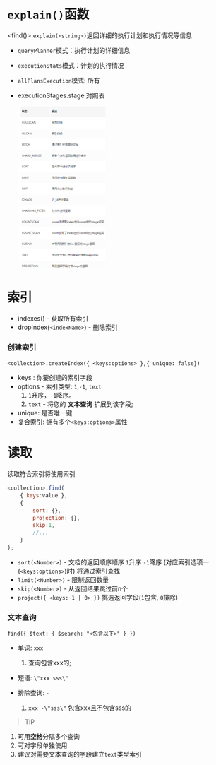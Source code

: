 # `explain()`函数

<find()>.`explain(<string>)`返回详细的执行计划和执行情况等信息

- `queryPlanner`模式：执行计划的详细信息
- `executionStats`模式：计划的执行情况
- `allPlansExecution`模式:  所有

- executionStages.stage 对照表

  <img src="../image/image-20220420132647147.png" alt="image-20220420132647147" style="zoom: 50%;" />

# 索引

- indexes() - 获取所有索引
- dropIndex(`<indexName>`) - 删除索引

### 创建索引

`<collection>.createIndex({ <keys:options> },{ unique: false})`

- keys : 你要创建的索引字段
- options - 索引类型: `1`,`-1`, `text`
  1.  `1`升序，`-1`降序。
  2. `text` - 将您的 **文本查询** 扩展到该字段;
- unique: 是否唯一键
- 复合索引: 拥有多个`<keys:options>`属性

# 读取

读取符合索引将使用索引

```js
<collection>.find(
    { keys:value },
    { 
        sort: {},
        projection: {},
        skip:1,
        //...
    }
);
```

- `sort(<Number>)` -  文档的返回顺序顺序 `1`升序 `-1`降序 (对应索引选项一(`<keys:options>`)时) 将通过索引查找
- `limit(<Number>)` - 限制返回数量
- `skip(<Number>)` - 从返回结果跳过前n个
- `project({ <keys: 1 | 0> })` 挑选返回字段(`1`包含, `0`排除)

### 文本查询

`find({ $text: { $search: "<包含以下>" } })`

- 单词: `xxx`
  1. 查询包含xxx的; 

-  短语: `\"xxx sss\"`
- 排除查询: `-`
  1. `xxx -\"sss\"` 包含xxx且不包含sss的

> TIP

1. 可用**空格**分隔多个查询
2. 可对字段单独使用
3. 建议对需要文本查询的字段建立`text`类型索引

